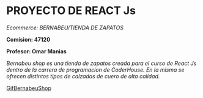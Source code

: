 # PROYECTO DE REACT Js

_Ecommerce: BERNABEU/TIENDA DE ZAPATOS_

**Comision: 47120**

**Profesor: Omar Manias**

_Bernabeu shop es una tienda de zapatos creada para el curso de React Js dentro de la carrera de programacion de CoderHouse. En la misma se ofrecen distintos tipos de calzados de cuero de alta calidad._

[GifBernabeuShop](/src/assets/Bernabeu-Gif.gif)
